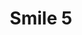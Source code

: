 ---
weight: 1
images:
- /images/photos/20230405 - Sortie Photo - Stéphane G. - 0086.jpg
title: Smile 5
tags:
- portrait
---